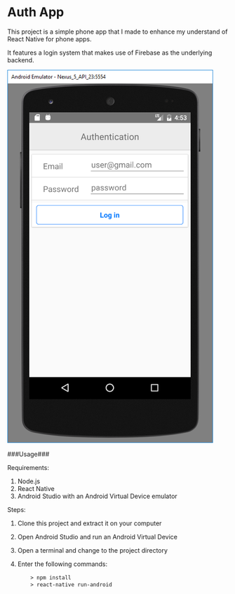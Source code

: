# Auth App

This project is a simple phone app that I made to enhance my understand of React Native for phone apps.

It features a login system that makes use of Firebase as the underlying backend.

![Alt text](/screenshots/screenshot1.png?raw=true "Auth App")

###Usage###

Requirements:

1. Node.js
2. React Native
3. Android Studio with an Android Virtual Device emulator

Steps:

1. Clone this project and extract it on your computer
2. Open Android Studio and run an Android Virtual Device
3. Open a terminal and change to the project directory
4. Enter the following commands:

	```
		> npm install
		> react-native run-android
	```
